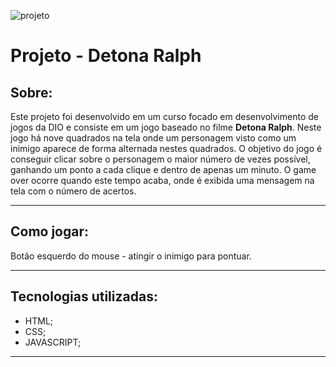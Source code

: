 ![projeto](https://ik.imagekit.io/9eeypfgot/imgralph.png?updatedAt=1699017956735)

# **Projeto - Detona Ralph**

## **Sobre:**
Este projeto foi desenvolvido em um curso focado em desenvolvimento de jogos da DIO e consiste em um jogo baseado no filme **Detona Ralph**. Neste jogo há nove quadrados na tela onde um personagem visto como um inimigo aparece de forma alternada nestes quadrados. O objetivo do jogo é conseguir clicar sobre o personagem o maior número de vezes possível, ganhando um ponto a cada clique e dentro de apenas um minuto. O game over ocorre quando este tempo acaba, onde é exibida uma mensagem na tela com o número de acertos.

---
## **Como jogar:**
Botão esquerdo do mouse - atingir o inimigo para pontuar.

---
## **Tecnologias utilizadas:**
 - HTML;
 - CSS;
 - JAVASCRIPT;
 ---
 